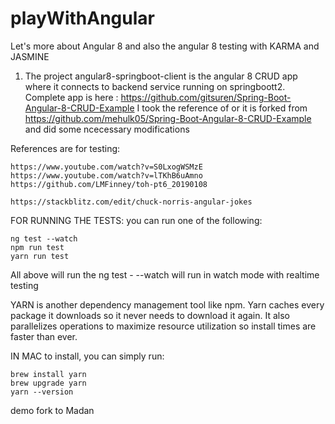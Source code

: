 # playWithAngular

Let's more about Angular 8 and also the angular 8 testing with KARMA and JASMINE

1. The project angular8-springboot-client is the angular 8 CRUD app where it connects to backend service running on springboott2. Complete app is here : https://github.com/gitsuren/Spring-Boot-Angular-8-CRUD-Example 
I took the reference of or it is forked from https://github.com/mehulk05/Spring-Boot-Angular-8-CRUD-Example and did some ncecessary modifications 

References are for testing:
```
https://www.youtube.com/watch?v=S0LxogWSMzE
https://www.youtube.com/watch?v=lTKhB6uAmno
https://github.com/LMFinney/toh-pt6_20190108

https://stackblitz.com/edit/chuck-norris-angular-jokes
```


FOR RUNNING THE TESTS:
you can run one of the following:

```console
ng test --watch
npm run test
yarn run test
```

All above will run the ng test - --watch will run in watch mode with realtime testing 

YARN is another dependency management tool like npm. Yarn caches every package it downloads so it never needs to download it again. It also parallelizes operations to maximize resource utilization so install times are faster than ever.

IN MAC to install, you can simply run:
```console
brew install yarn
brew upgrade yarn
yarn --version
```

demo fork to Madan
